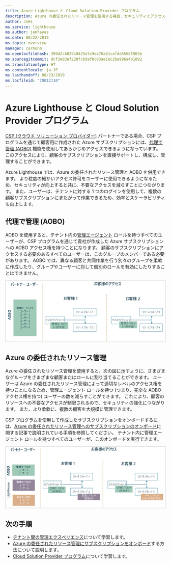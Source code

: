 ```yaml
---
title: Azure Lighthouse と Cloud Solution Provider プログラム
description: Azure の委任されたリソース管理を使用する場合、セキュリティとアクセスの制御を考慮することが大切です。
author: JnHs
ms.service: lighthouse
ms.author: jenhayes
ms.date: 08/22/2019
ms.topic: overview
manager: carmonm
ms.openlocfilehash: 399d2cb829c0425e3c9ee70a61cafde8568f903b
ms.sourcegitcommit: dcf3e03ef228fcbdaf0c83ae1ec2ba996a4b1892
ms.translationtype: HT
ms.contentlocale: ja-JP
ms.lasthandoff: 08/23/2019
ms.locfileid: "70012110"
---
```

# <a name="azure-lighthouse-and-the-cloud-solution-provider-program"></a>Azure Lighthouse と Cloud Solution Provider プログラム

[CSP (クラウド ソリューション プロバイダー)](https://docs.microsoft.com/partner-center/csp-overview) パートナーである場合、CSP プログラムを通じて顧客用に作成された Azure サブスクリプションには、[代理で管理 (AOBO)](https://channel9.msdn.com/Series/cspdev/Module-11-Admin-On-Behalf-Of-AOBO) 機能を使用してあらかじめアクセスできるようになっています。 このアクセスにより、顧客のサブスクリプションを直接サポートし、構成し、管理することができます。

Azure Lighthouse では、Azure の委任されたリソース管理と AOBO を併用できます。 より粒度の細かいアクセス許可をユーザーに使用できるようになるため、セキュリティが向上すると共に、不要なアクセスを減らすことにつながります。 また、ユーザーは、テナントに対する 1 つのログインを使用して、複数の顧客サブスクリプションにまたがって作業できるため、効率とスケーラビリティも向上します。

## <a name="administer-on-behalf-of-aobo"></a>代理で管理 (AOBO)

AOBO を使用すると、テナント内の[管理エージェント](https://docs.microsoft.com/partner-center/permissions-overview#manage-commercial-transactions-in-partner-center-azure-ad-and-csp-roles) ロールを持つすべてのユーザーが、CSP プログラムを通じて貴社が作成した Azure サブスクリプションへの AOBO アクセス権を持つことになります。 顧客のサブスクリプションにアクセスする必要のあるすべてのユーザーは、このグループのメンバーである必要があります。 AOBO では、異なる顧客と共同作業を行う別々のグループを柔軟に作成したり、グループやユーザーに対して個別のロールを有効にしたりすることはできません。

![AOBO を使用したテナント管理](../media/csp-1.jpg)

## <a name="azure-delegated-resource-management"></a>Azure の委任されたリソース管理

Azure の委任されたリソース管理を使用すると、次の図に示すように、さまざまなグループをさまざまな顧客またはロールに割り当てることができます。 ユーザーは Azure の委任されたリソース管理によって適切なレベルのアクセス権を持つことになるため、管理エージェント ロールを持つ (つまり、完全な AOBO アクセス権を持つ) ユーザーの数を減らすことができます。 これにより、顧客のリソースへの不要なアクセスが制限されるので、セキュリティの強化につながります。 また、より柔軟に、複数の顧客を大規模に管理できます。

CSP プログラムを使用して作成したサブスクリプションをオンボードするには、[Azure の委任されたリソース管理へのサブスクリプションのオンボード](../how-to/onboard-customer.md)に関する記事で説明されている手順を参照してください。 テナント内に管理エージェント ロールを持つすべてのユーザーが、このオンボードを実行できます。

![AOBO と Azure の委任されたリソース管理を使用したテナント管理](../media/csp-2.jpg)

## <a name="next-steps"></a>次の手順

- [テナント間の管理エクスペリエンス](cross-tenant-management-experience.md)について学習します。
- [Azure の委任されたリソース管理にサブスクリプションをオンボード](../how-to/onboard-customer.md)する方法について説明します。
- [Cloud Solution Provider プログラム](https://docs.microsoft.com/partner-center/csp-overview)について学習します。
